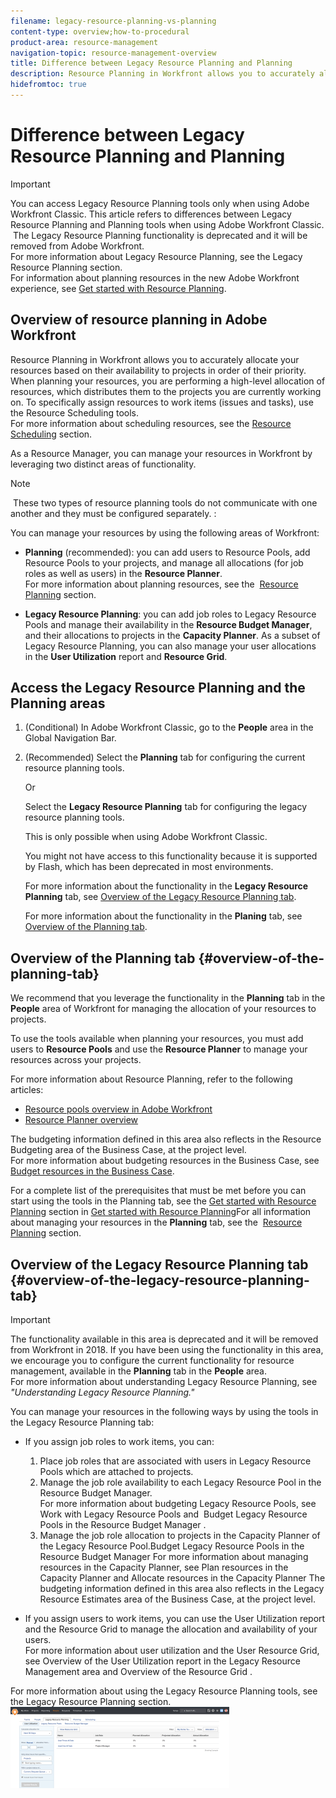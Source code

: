 ```yaml
---
filename: legacy-resource-planning-vs-planning
content-type: overview;how-to-procedural
product-area: resource-management
navigation-topic: resource-management-overview
title: Difference between Legacy Resource Planning and Planning
description: Resource Planning in Workfront allows you to accurately allocate your resources based on their availability to projects in order of their priority. When planning your resources, you are performing a high-level allocation of resources, which distributes them to the projects you are currently working on. To specifically assign resources to work items (issues and tasks), use the Resource Scheduling tools. For more information about scheduling resources, see the Resource Scheduling section.
hidefromtoc: true
---
```


# Difference between Legacy Resource Planning and Planning

>[!IMPORTANT]
>
>You can access Legacy&nbsp;Resource Planning tools only when using Adobe Workfront Classic. This article refers to differences between Legacy Resource Planning and Planning tools when using Adobe Workfront Classic. &nbsp;The Legacy Resource Planning functionality is deprecated and it will be removed from Adobe Workfront.&nbsp;  
>For more information about Legacy Resource Planning, see the&nbsp;Legacy Resource Planning&nbsp;section.&nbsp;  
>For information about planning resources in the new Adobe Workfront experience, see [Get started with Resource Planning](../../resource-mgmt/resource-planning/get-started-resource-planning.md).

## Overview of resource planning in&nbsp;Adobe Workfront

Resource Planning in Workfront allows you to accurately allocate your resources based on their availability to projects in order of their priority. When planning your resources, you are performing a high-level allocation&nbsp;of resources, which distributes them&nbsp;to the projects you are currently working on. To specifically assign resources to work items (issues and tasks), use the Resource Scheduling tools.   
For more information about scheduling resources, see the [Resource Scheduling](../../resource-mgmt/resource-scheduling/resource-scheduling-overview.md) section.&nbsp;

As a Resource Manager, you can manage your resources in Workfront by leveraging two distinct areas of functionality.

>[!NOTE]
>
>&nbsp;These two types of resource planning tools&nbsp;do not communicate with one another and they must&nbsp;be configured&nbsp;separately.&nbsp;:

You can manage your resources by using the following areas of Workfront:

* **Planning** (recommended): you can add users to Resource Pools, add Resource Pools to your projects, and manage all&nbsp;allocations (for job roles as well as users) in the **Resource Planner**.  
  For more information about planning resources, see the&nbsp; [Resource Planning](../../resource-mgmt/resource-planning/resource-planning-overview.md)&nbsp;section.&nbsp; 

* **Legacy Resource Planning**: you can add job roles to Legacy Resource Pools and manage&nbsp;their availability in the **Resource Budget Manager**, and their allocations to projects in the **Capacity Planner**. As a subset of Legacy Resource Planning, you can also manage your user allocations in the **User Utilization** report and **Resource Grid**.

## Access the Legacy Resource Planning and the Planning areas

1. (Conditional) In Adobe Workfront Classic, go to the **People** area in the Global Navigation Bar.
1. (Recommended) Select the&nbsp;**Planning** tab for configuring the current resource planning&nbsp;tools.

   Or

   Select the **Legacy Resource Planning** tab for configuring the legacy resource planning&nbsp;tools.

   This is only possible when using Adobe Workfront Classic.

   You might not have access to this functionality because it is supported by Flash, which has been deprecated in most environments.

   For more information about the functionality in the **Legacy Resource Planning** tab, see [Overview of the Legacy Resource Planning tab](#overview-of-the-legacy-resource-planning-tab).

   For more information about the functionality in the **Planing** tab, see [Overview of the Planning tab](#overview-of-the-planning-tab).

## Overview of the Planning tab {#overview-of-the-planning-tab}

We recommend that you leverage the functionality in the **Planning**&nbsp;tab in the **People** area of Workfront for managing the allocation of your resources to projects.

To use the tools available when planning your resources, you must add users to&nbsp;**Resource Pools** and use the **Resource Planner** to manage your resources across your projects.

For more information about Resource Planning, refer to the following articles:

* [Resource pools overview in Adobe Workfront](../../resource-mgmt/resource-planning/resource-pools/work-with-resource-pools.md) 
* [Resource Planner overview](../../resource-mgmt/resource-planning/get-started-resource-planner.md)

The budgeting information defined in this area also reflects in the Resource Budgeting area of the Business Case, at the project level.  
For more information about budgeting resources in the Business Case, see [Budget resources in the Business Case](../../manage-work/projects/define-a-business-case/budget-resources-in-business-case.md).

For a complete list of the prerequisites that must be met before you can start using the tools in the Planning tab, see the [Get started with Resource Planning](../../resource-mgmt/resource-planning/get-started-resource-planning.md) section in [Get started with Resource Planning](../../resource-mgmt/resource-planning/get-started-resource-planning.md)For all information about managing your resources in the&nbsp;**Planning** tab, see the&nbsp; [Resource Planning](../../resource-mgmt/resource-planning/resource-planning-overview.md)&nbsp;section.&nbsp;&nbsp;

## Overview of the Legacy Resource Planning tab {#overview-of-the-legacy-resource-planning-tab}

>[!IMPORTANT]
>
>The functionality available in this area is deprecated and it will be removed from Workfront in 2018.&nbsp;If you have been using the functionality in this area, we encourage you to configure the current&nbsp;functionality for resource management, available in the **Planning** tab in the **People** area.  
>For more information about understanding Legacy Resource Planning, see *"Understanding Legacy Resource Planning."*

You can manage your resources in the following ways by using the tools in the Legacy Resource Planning tab:

* If you assign job roles to work items, you can:

   1. Place&nbsp;job roles that are associated with users in Legacy Resource Pools which are attached to projects. 
   1. Manage the job role availability&nbsp;to each Legacy Resource Pool in the Resource Budget Manager.  
      For more information about budgeting Legacy Resource Pools, see Work with Legacy Resource Pools and &nbsp;Budget Legacy Resource Pools in the Resource Budget Manager .
   1. Manage the job role allocation to projects&nbsp;in the Capacity Planner of the Legacy Resource Pool.Budget Legacy Resource Pools in the Resource Budget Manager For more information about managing resources in the Capacity Planner, see Plan resources in the Capacity Planner and Allocate resources in the Capacity Planner The budgeting information defined in this area also reflects in the Legacy Resource Estimates area of the Business Case, at the project level.&nbsp;

* If you assign users to work items, you can use&nbsp;the User Utilization report and the Resource Grid to manage the allocation and availability of your users.  
  For more information about user utilization and the User Resource Grid, see Overview of the User Utilization report in the Legacy Resource Management area and Overview of the Resource Grid .

For more information about using the Legacy Resource Planning tools, see the Legacy Resource Planning section.  
![Legacy_resource_planning_tab.png](assets/legacy-resource-planning-tab-350x130.png)

&nbsp;
